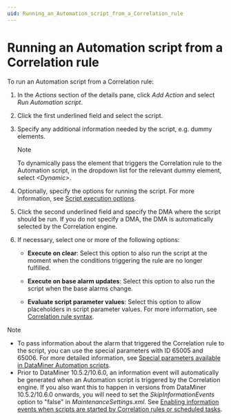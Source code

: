 ```yaml
---
uid: Running_an_Automation_script_from_a_Correlation_rule
---
```


# Running an Automation script from a Correlation rule

To run an Automation script from a Correlation rule:

1. In the *Actions* section of the details pane, click *Add Action* and select *Run Automation script*.

1. Click the first underlined field and select the script.

1. Specify any additional information needed by the script, e.g. dummy elements.

   > [!NOTE]
   > To dynamically pass the element that triggers the Correlation rule to the Automation script, in the dropdown list for the relevant dummy element, select *\<Dynamic>*.

1. Optionally, specify the options for running the script. For more information, see [Script execution options](xref:Script_execution_options).

1. Click the second underlined field and specify the DMA where the script should be run. If you do not specify a DMA, the DMA is automatically selected by the Correlation engine.

1. If necessary, select one or more of the following options:

   - **Execute on clear**: Select this option to also run the script at the moment when the conditions triggering the rule are no longer fulfilled.

   - **Execute on base alarm updates**: Select this option to also run the script when the base alarms change.

   - **Evaluate script parameter values**: Select this option to allow placeholders in script parameter values. For more information, see [Correlation rule syntax](xref:Correlation_rule_syntax).

> [!NOTE]
>
> - To pass information about the alarm that triggered the Correlation rule to the script, you can use the special parameters with ID 65005 and 65006. For more detailed information, see [Special parameters available in DataMiner Automation scripts](xref:Special_parameters_available_in_DMS_Automation_scripts).
> - Prior to DataMiner 10.5.2/10.6.0<!--RN 41653-->, an information event will automatically be generated when an Automation script is triggered by the Correlation engine. If you also want this to happen in versions from DataMiner 10.5.2/10.6.0 onwards, you will need to set the *SkipInformationEvents* option to "false" in *MaintenanceSettings.xml*. See [Enabling information events when scripts are started by Correlation rules or scheduled tasks](xref:Configuration_of_DataMiner_processes#enabling-information-events-when-scripts-are-started-by-correlation-rules-or-scheduled-tasks).
